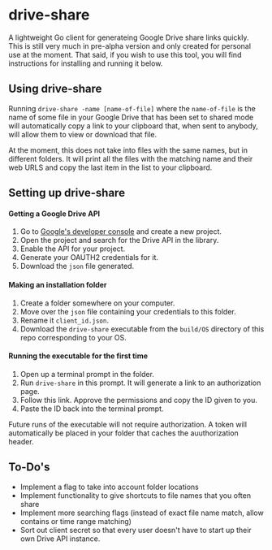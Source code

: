 # drive-share
A lightweight Go client for generateing Google Drive share links quickly. This is still very much in pre-alpha version and only created for personal use at the moment. That said, if you wish to use this tool, you will find instructions for installing and running it below.

## Using drive-share
Running `drive-share -name [name-of-file]` where the `name-of-file` is the name of some file in your Google Drive that has been set to shared mode will automatically copy a link to your clipboard that, when sent to anybody, will allow them to view or download that file.

At the moment, this does not take into files with the same names, but in different folders. It will print all the files with the matching name and their web URLS and copy the last item in the list to your clipboard. 

## Setting up drive-share

#### Getting a Google Drive API
1. Go to [Google's developer console](https://console.developers.google.com/) and create a new project. 
2. Open the project and search for the Drive API in the library. 
3. Enable the API for your project. 
4. Generate your OAUTH2 credentials for it. 
5. Download the `json` file generated.

#### Making an installation folder
1. Create a folder somewhere on your computer.
2. Move over the `json` file containing your credentials to this folder. 
3. Rename it `client_id.json`. 
4. Download the `drive-share` executable from the `build/OS` directory of this repo corresponding to your OS. 

#### Running the executable for the first time
1. Open up a terminal prompt in the folder.
2. Run `drive-share` in this prompt. It will generate a link to an authorization page.
3. Follow this link. Approve the permissions and copy the ID given to you. 
4. Paste the ID back into the terminal prompt.

Future runs of the executable will not require authorization. A token will automatically be placed in your folder that caches the auuthorization header.


## To-Do's
- Implement a flag to take into account folder locations
- Implement functionality to give shortcuts to file names that you often share
- Implement more searching flags (instead of exact file name match, allow contains or time range matching)
- Sort out client secret so that every user doesn't have to start up their own Drive API instance. 
